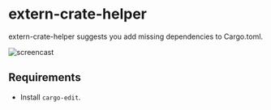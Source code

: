 # extern-crate-helper

extern-crate-helper suggests you add missing dependencies to Cargo.toml.

![screencast](https://cloud.githubusercontent.com/assets/7091080/21577835/ac3604dc-cfac-11e6-881e-0fc169612b5a.gif)

## Requirements

* Install `cargo-edit`.